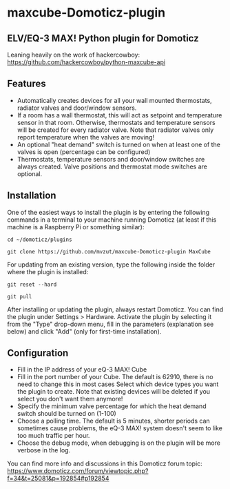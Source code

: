 # maxcube-Domoticz-plugin
## ELV/EQ-3 MAX! Python plugin for Domoticz

Leaning heavily on the work of hackercowboy: https://github.com/hackercowboy/python-maxcube-api

## Features

* Automatically creates devices for all your wall mounted thermostats, radiator valves and door/window sensors.
* If a room has a wall thermostat, this will act as setpoint and temperature sensor in that room. Otherwise, thermostats and temperature sensors will be created for every radiator valve. Note that radiator valves only report temperature when the valves are moving!
* An optional "heat demand" switch is turned on when at least one of the valves is open (percentage can be configured)
* Thermostats, temperature sensors and door/window switches are always created. Valve positions and thermostat mode switches are optional.

## Installation
One of the easiest ways to install the plugin is by entering the following commands in a terminal to your machine running Domoticz (at least if this machine is a Raspberry Pi or something similar):

`cd ~/domoticz/plugins`

`git clone https://github.com/mvzut/maxcube-Domoticz-plugin MaxCube`

For updating from an existing version, type the following inside the folder where the plugin is installed:

`git reset --hard`

`git pull`

After installing or updating the plugin, always restart Domoticz. You can find the plugin under Settings > Hardware. Activate the plugin by selecting it from the "Type" drop-down menu, fill in the parameters (explanation see below) and click "Add" (only for first-time installation).

## Configuration

* Fill in the IP address of your eQ-3 MAX! Cube
* Fill in the port number of your Cube. The default is 62910, there is no need to change this in most cases
Select which  device types you want the plugin to create. Note that existing devices will be deleted if you select you don't want them anymore!
* Specify the minimum valve percentage for which the heat demand switch should be turned on (1-100)
* Choose a polling time. The default is 5 minutes, shorter periods can sometimes cause problems, the eQ-3 MAX! system doesn't seem to like too much traffic per hour.
* Choose the debug mode, when debugging is on the plugin will be more verbose in the log.


You can find more info and discussions in this Domoticz forum topic:
https://www.domoticz.com/forum/viewtopic.php?f=34&t=25081&p=192854#p192854


